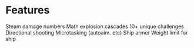 
# Features

Steam 
damage numbers
Math explosion cascades
10+ unique challenges
Directional shooting
Microtasking (autoaim. etc)
Ship armor
Weight limit for ship

